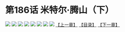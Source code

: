 # 第186话 米特尔·腾山（下）
![](https://mhpic.xiaomingtaiji.net/comic/D/斗破苍穹拆分版/186话/1.jpg-zymk.middle.webp)
![](https://mhpic.xiaomingtaiji.net/comic/D/斗破苍穹拆分版/186话/2.jpg-zymk.middle.webp)
![](https://mhpic.xiaomingtaiji.net/comic/D/斗破苍穹拆分版/186话/3.jpg-zymk.middle.webp)
![](https://mhpic.xiaomingtaiji.net/comic/D/斗破苍穹拆分版/186话/4.jpg-zymk.middle.webp)
![](https://mhpic.xiaomingtaiji.net/comic/D/斗破苍穹拆分版/186话/5.jpg-zymk.middle.webp)
![](https://mhpic.xiaomingtaiji.net/comic/D/斗破苍穹拆分版/186话/6.jpg-zymk.middle.webp)
![](https://mhpic.xiaomingtaiji.net/comic/D/斗破苍穹拆分版/186话/7.jpg-zymk.middle.webp)
![](https://mhpic.xiaomingtaiji.net/comic/D/斗破苍穹拆分版/186话/8.jpg-zymk.middle.webp)
[【上一章】](./185.md)
[【目录】](./README.md)
[【下一章】](./187.md)
